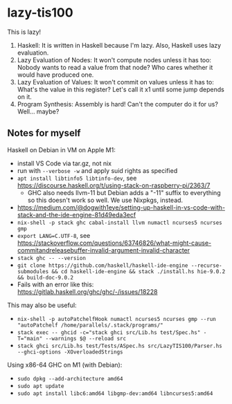 # lazy-tis100

This is lazy!

1. Haskell: It is written in Haskell because I'm lazy. Also, Haskell uses lazy evaluation.
2. Lazy Evaluation of Nodes: It won't compute nodes unless it has too: Nobody wants to read a value from that node? Who cares whether it would have produced one.
3. Lazy Evaluation of Values: It won't commit on values unless it has to: What's the value in this register? Let's call it x1 until some jump depends on it.
4. Program Synthesis: Assembly is hard! Can't the computer do it for us? Well... maybe?


## Notes for myself

Haskell on Debian in VM on Apple M1:
- install VS Code via tar.gz, not nix
- run with `--verbose -w` and apply suid rights as specified
- `apt install libtinfo5 libtinfo-dev`, see https://discourse.haskell.org/t/using-stack-on-raspberry-pi/2363/7
  - GHC also needs llvm-11 but Debian adds a "-11" suffix to everything so this doesn't work so well. We use Nixpkgs, instead.
- https://medium.com/@dogwith1eye/setting-up-haskell-in-vs-code-with-stack-and-the-ide-engine-81d49eda3ecf
- `nix-shell -p stack ghc cabal-install llvm numactl ncurses5 ncurses gmp`
- `export LANG=C.UTF-8`, see https://stackoverflow.com/questions/63746826/what-might-cause-commitandreleasebuffer-invalid-argument-invalid-character
- `stack ghc -- --version`
- `git clone https://github.com/haskell/haskell-ide-engine --recurse-submodules && cd haskell-ide-engine && stack ./install.hs hie-9.0.2 && build-doc-9.0.2`
- Fails with an error like this: https://gitlab.haskell.org/ghc/ghc/-/issues/18228

This may also be useful:
- `nix-shell -p autoPatchelfHook numactl ncurses5 ncurses gmp --run "autoPatchelf /home/parallels/.stack/programs/"`
- `stack exec -- ghcid -c="stack ghci src/Lib.hs test/Spec.hs" -T="main" --warnings $@ --reload src`
- `stack ghci src/Lib.hs test/Tests/ASpec.hs src/LazyTIS100/Parser.hs --ghci-options -XOverloadedStrings`

Using x86-64 GHC on M1 (with Debian):
- `sudo dpkg --add-architecture amd64`
- `sudo apt update`
- `sudo apt install libc6:amd64 libgmp-dev:amd64 libncurses5:amd64`
